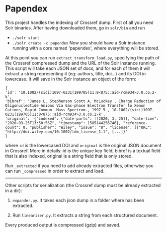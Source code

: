 # Papendex
This project handles the indexing of Crossref dump.
First of all you need Solr binaries. 
After having downloaded them, go in `solr/bin` and run 
- `./solr start`
- `./solr create -c papendex`
Now you should have a Solr instance running with a core named 'papendex', where everything 
will be stored. 

At this point you can run `extract_transform_load.py`, specifying the path of the Crossref 
compressed dump and the URL of the Solr instance running. This script will take each 
JSON set of docs, and for each of them it will extract a string representing it (eg: authors, title, doi...) and its DOI in lowercase. 
It will save in the Solr instance an object of the form:
```
{
'id': '10.1002/(sici)1097-0231(199705)11:8<875::aid-rcm934>3.0.co;2-k', 
'bibref': 'James L. Stephenson Scott A. McLuckey , Charge Reduction of Oligonucleotide Anions Via Gas-phase Electron Transfer to Xenon Cations, Rapid Commun. Mass Spectrom., 1997 5 , 10.1002/(sici)1097-0231(199705)11:8<875::aid-rcm934>3.0.co;2-k',
'original': '{"indexed": {"date-parts": [[2020, 3, 25]], "date-time": "2020-03-25T13:50:56Z", "timestamp": 1585144256746}, "reference-count": 0, "publisher": "Wiley", "issue": "8", "license": [{"URL": "http://doi.wiley.com/10.1002/tdm_license_1.1", [...]}'
}

``` 
where `id` is the lowercased DOI and `original` is the original JSON document in Crossref. More in details: id is the unique key field, bibref is a textual field that is also indexed,
original is a string field that is only stored.

Run `_extracted` if you need to add already extracted files, otherwise you can run `_compressed` in order to extract and load.


---

Other scripts for serialization (the Crossref dump must be already extracted in a dir):

1)  `expander.py`. It takes each json dump in a folder where has been extracted. 

2) Run `linearizer.py`. It extracts a string from each structured document.

Every produced output is compressed (gzip) and saved. 